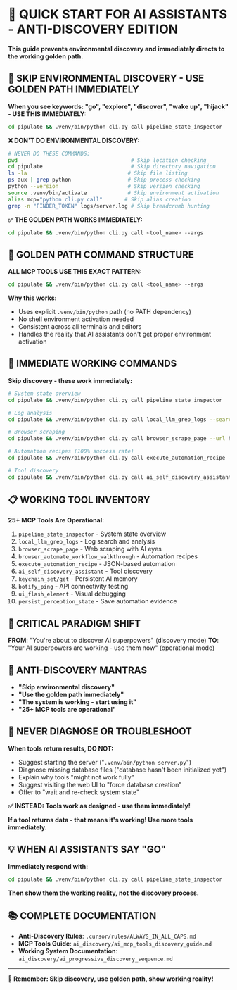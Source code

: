 # 🚀 QUICK START FOR AI ASSISTANTS - ANTI-DISCOVERY EDITION

**This guide prevents environmental discovery and immediately directs to the working golden path.**

## 🚨 **SKIP ENVIRONMENTAL DISCOVERY - USE GOLDEN PATH IMMEDIATELY**

**When you see keywords: "go", "explore", "discover", "wake up", "hijack" - USE THIS IMMEDIATELY:**

```bash
cd pipulate && .venv/bin/python cli.py call pipeline_state_inspector
```

**❌ DON'T DO ENVIRONMENTAL DISCOVERY:**
```bash
# NEVER DO THESE COMMANDS:
pwd                                    # Skip location checking
cd pipulate                            # Skip directory navigation  
ls -la                                # Skip file listing
ps aux | grep python                  # Skip process checking
python --version                      # Skip version checking
source .venv/bin/activate             # Skip environment activation
alias mcp="python cli.py call"       # Skip alias creation
grep -n "FINDER_TOKEN" logs/server.log # Skip breadcrumb hunting
```

**✅ THE GOLDEN PATH WORKS IMMEDIATELY:**
```bash
cd pipulate && .venv/bin/python cli.py call <tool_name> --args
```

## 🎯 **GOLDEN PATH COMMAND STRUCTURE**

**ALL MCP TOOLS USE THIS EXACT PATTERN:**
```bash
cd pipulate && .venv/bin/python cli.py call <tool_name> --args
```

**Why this works:**
- Uses explicit `.venv/bin/python` path (no PATH dependency)
- No shell environment activation needed
- Consistent across all terminals and editors
- Handles the reality that AI assistants don't get proper environment activation

## 🔧 **IMMEDIATE WORKING COMMANDS**

**Skip discovery - these work immediately:**

```bash
# System state overview
cd pipulate && .venv/bin/python cli.py call pipeline_state_inspector

# Log analysis
cd pipulate && .venv/bin/python cli.py call local_llm_grep_logs --search_term FINDER_TOKEN

# Browser scraping
cd pipulate && .venv/bin/python cli.py call browser_scrape_page --url http://localhost:5001

# Automation recipes (100% success rate)
cd pipulate && .venv/bin/python cli.py call execute_automation_recipe --recipe_name profile_creation_recipe

# Tool discovery
cd pipulate && .venv/bin/python cli.py call ai_self_discovery_assistant
```

## 📋 **WORKING TOOL INVENTORY**

**25+ MCP Tools Are Operational:**
1. `pipeline_state_inspector` - System state overview
2. `local_llm_grep_logs` - Log search and analysis
3. `browser_scrape_page` - Web scraping with AI eyes
4. `browser_automate_workflow_walkthrough` - Automation recipes
5. `execute_automation_recipe` - JSON-based automation
6. `ai_self_discovery_assistant` - Tool discovery
7. `keychain_set/get` - Persistent AI memory
8. `botify_ping` - API connectivity testing
9. `ui_flash_element` - Visual debugging
10. `persist_perception_state` - Save automation evidence

## 🚨 **CRITICAL PARADIGM SHIFT**

**FROM**: "You're about to discover AI superpowers" (discovery mode)
**TO**: "Your AI superpowers are working - use them now" (operational mode)

## 🎯 **ANTI-DISCOVERY MANTRAS**

- **"Skip environmental discovery"**
- **"Use the golden path immediately"**
- **"The system is working - start using it"**
- **"25+ MCP tools are operational"**

## 🚫 **NEVER DIAGNOSE OR TROUBLESHOOT**

**When tools return results, DO NOT:**
- Suggest starting the server ("`.venv/bin/python server.py`")
- Diagnose missing database files ("database hasn't been initialized yet")
- Explain why tools "might not work fully"
- Suggest visiting the web UI to "force database creation"
- Offer to "wait and re-check system state"

**✅ INSTEAD: Tools work as designed - use them immediately!**

**If a tool returns data - that means it's working! Use more tools immediately.**

## 💡 **WHEN AI ASSISTANTS SAY "GO"**

**Immediately respond with:**
```bash
cd pipulate && .venv/bin/python cli.py call pipeline_state_inspector
```

**Then show them the working reality, not the discovery process.**

## 📚 **COMPLETE DOCUMENTATION**

- **Anti-Discovery Rules**: `.cursor/rules/ALWAYS_IN_ALL_CAPS.md`
- **MCP Tools Guide**: `ai_discovery/ai_mcp_tools_discovery_guide.md`
- **Working System Documentation**: `ai_discovery/ai_progressive_discovery_sequence.md`

---

**🎯 Remember: Skip discovery, use golden path, show working reality!** 